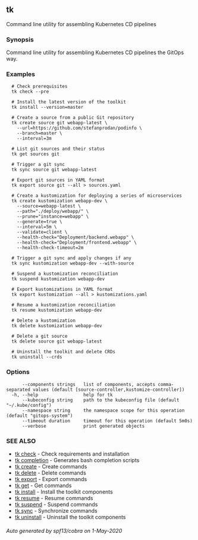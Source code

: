 ## tk

Command line utility for assembling Kubernetes CD pipelines

### Synopsis

Command line utility for assembling Kubernetes CD pipelines the GitOps way.

### Examples

```
  # Check prerequisites 
  tk check --pre

  # Install the latest version of the toolkit
  tk install --version=master

  # Create a source from a public Git repository
  tk create source git webapp-latest \
    --url=https://github.com/stefanprodan/podinfo \
    --branch=master \
    --interval=3m

  # List git sources and their status
  tk get sources git

  # Trigger a git sync
  tk sync source git webapp-latest

  # Export git sources in YAML format
  tk export source git --all > sources.yaml

  # Create a kustomization for deploying a series of microservices
  tk create kustomization webapp-dev \
    --source=webapp-latest \
    --path="./deploy/webapp/" \
    --prune="instance=webapp" \
    --generate=true \
    --interval=5m \
    --validate=client \
    --health-check="Deployment/backend.webapp" \
    --health-check="Deployment/frontend.webapp" \
    --health-check-timeout=2m

  # Trigger a git sync and apply changes if any
  tk sync kustomization webapp-dev --with-source

  # Suspend a kustomization reconciliation
  tk suspend kustomization webapp-dev

  # Export kustomizations in YAML format
  tk export kustomization --all > kustomizations.yaml

  # Resume a kustomization reconciliation
  tk resume kustomization webapp-dev

  # Delete a kustomization
  tk delete kustomization webapp-dev

  # Delete a git source
  tk delete source git webapp-latest

  # Uninstall the toolkit and delete CRDs
  tk uninstall --crds

```

### Options

```
      --components strings   list of components, accepts comma-separated values (default [source-controller,kustomize-controller])
  -h, --help                 help for tk
      --kubeconfig string    path to the kubeconfig file (default "~/.kube/config")
      --namespace string     the namespace scope for this operation (default "gitops-system")
      --timeout duration     timeout for this operation (default 5m0s)
      --verbose              print generated objects
```

### SEE ALSO

* [tk check](tk_check.md)	 - Check requirements and installation
* [tk completion](tk_completion.md)	 - Generates bash completion scripts
* [tk create](tk_create.md)	 - Create commands
* [tk delete](tk_delete.md)	 - Delete commands
* [tk export](tk_export.md)	 - Export commands
* [tk get](tk_get.md)	 - Get commands
* [tk install](tk_install.md)	 - Install the toolkit components
* [tk resume](tk_resume.md)	 - Resume commands
* [tk suspend](tk_suspend.md)	 - Suspend commands
* [tk sync](tk_sync.md)	 - Synchronize commands
* [tk uninstall](tk_uninstall.md)	 - Uninstall the toolkit components

###### Auto generated by spf13/cobra on 1-May-2020
